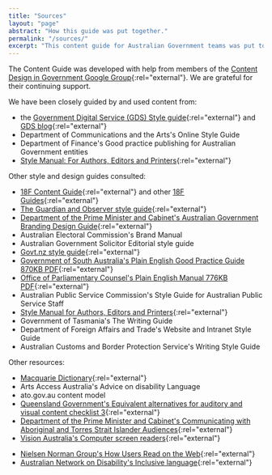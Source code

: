```yaml
---
title: "Sources"
layout: "page"
abstract: "How this guide was put together."
permalink: "/sources/"
excerpt: "This content guide for Australian Government teams was put together and developed with help from members of the Content Design in Government Google Group."
---
```


The Content Guide was developed with help from members of the [Content Design in Government Google Group](https://groups.google.com/a/digital.gov.au/forum/#!forum/content-design-in-government){:rel="external"}. We are grateful for their continuing support.

We have been closely guided by and used content from:

- the [Government Digital Service (GDS) Style guide](https://www.gov.uk/guidance/style-guide){:rel="external"} and
[GDS blog](https://gds.blog.gov.uk/){:rel="external"}
- Department of Communications and the Arts's Online Style Guide
- Department of Finance's Good practice publishing for Australian Government entities
- [Style Manual: For Authors, Editors and Printers](https://www.australia.gov.au/about-government/publications/style-manual){:rel="external"}

Other style and design guides consulted:

- [18F Content Guide](https://content-guide.18f.gov/){:rel="external"} and other [18F Guides](https://guides.18f.gov/){:rel="external"}
- [The Guardian and Observer style guide](https://www.theguardian.com/info/series/guardian-and-observer-style-guide){:rel="external"}
- [Department of the Prime Minister and Cabinet's Australian Government Branding Design Guide](https://www.pmc.gov.au/resource-centre/government/australian-government-branding-guidelines-use-australian-government-logo-australian-government-departments-and-agencies){:rel="external"}
- Australian Electoral Commission's Brand Manual
- Australian Government Solicitor Editorial style guide
- [Govt.nz style guide](https://www.govt.nz/about/about-this-website/style-and-design/the-govt-nz-style-guide/#how-we-write){:rel="external"}
- [Government of South Australia's Plain English Good Practice Guide 870KB PDF](https://publicsector.sa.gov.au/wp-content/uploads/20070101-Good-practice-guide-Plain-English.pdf){:rel="external"}
- [Office of Parliamentary Counsel's Plain English Manual 776KB PDF](https://www.opc.gov.au/publications/plain-english-manual){:rel="external"}
- Australian Public Service Commission's Style Guide for Australian Public Service Staff
- [Style Manual for Authors, Editors and Printers](https://www.australia.gov.au/about-government/publications/style-manual){:rel="external"}
- Government of Tasmania's The Writing Guide
- Department of Foreign Affairs and Trade's Website and Intranet Style Guide
- Australian Customs and Border Protection Service's Writing Style Guide

Other resources:

- [Macquarie Dictionary](https://www.macquariedictionary.com.au/){:rel="external"}
- Arts Access Australia's Advice on disability Language
- ato.gov.au content model
- [Queensland Government's Equivalent alternatives for auditory and visual content checklist 3](https://www.qld.gov.au/web/cue/module7/checkpoints/checkpoint03/){:rel="external"}
- [Department of the Prime Minister and Cabinet's Communicating with Aboriginal and Torres Strait Islander Audiences](https://www.pmc.gov.au/resource-centre/indigenous-affairs/communicating-aboriginal-and-torres-strait-islander-audiences){:rel="external"}
- [Vision Australia's Computer screen readers](https://www.visionaustralia.org/information/adaptive-technology/using-technology/computer-screen-readers){:rel="external"}
<!-- - [People with Disability's Guide to Reporting Disability](https://www.pwd.org.au/library/guide-to-reporting-disability.html){:rel="external"} -->
- [Nielsen Norman Group's How Users Read on the Web](https://www.nngroup.com/articles/how-users-read-on-the-web/){:rel="external"}
- [Australian Network on Disability's Inclusive language](https://www.and.org.au/pages/inclusive-language.html){:rel="external"}
